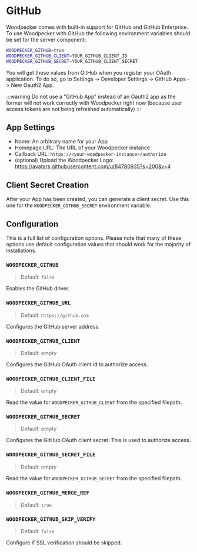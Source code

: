 # GitHub

Woodpecker comes with built-in support for GitHub and GitHub Enterprise.
To use Woodpecker with GitHub the following environment variables should be set for the server component:

```bash
WOODPECKER_GITHUB=true
WOODPECKER_GITHUB_CLIENT=YOUR_GITHUB_CLIENT_ID
WOODPECKER_GITHUB_SECRET=YOUR_GITHUB_CLIENT_SECRET
```

You will get these values from GitHub when you register your OAuth application.
To do so, go to Settings -> Developer Settings -> GitHub Apps -> New Oauth2 App.

:::warning
Do not use a "GitHub App" instead of an Oauth2 app as the former will not work correctly with Woodpecker right now (because user access tokens are not being refreshed automatically)
:::

## App Settings

- Name: An arbitrary name for your App
- Homepage URL: The URL of your Woodpecker instance
- Callback URL: `https://<your-woodpecker-instance>/authorize`
- (optional) Upload the Woodpecker Logo: <https://avatars.githubusercontent.com/u/84780935?s=200&v=4>

## Client Secret Creation

After your App has been created, you can generate a client secret.
Use this one for the `WOODPECKER_GITHUB_SECRET` environment variable.

## Configuration

This is a full list of configuration options. Please note that many of these options use default configuration values that should work for the majority of installations.

### `WOODPECKER_GITHUB`

> Default: `false`

Enables the GitHub driver.

### `WOODPECKER_GITHUB_URL`

> Default: `https://github.com`

Configures the GitHub server address.

### `WOODPECKER_GITHUB_CLIENT`

> Default: empty

Configures the GitHub OAuth client id to authorize access.

### `WOODPECKER_GITHUB_CLIENT_FILE`

> Default: empty

Read the value for `WOODPECKER_GITHUB_CLIENT` from the specified filepath.

### `WOODPECKER_GITHUB_SECRET`

> Default: empty

Configures the GitHub OAuth client secret. This is used to authorize access.

### `WOODPECKER_GITHUB_SECRET_FILE`

> Default: empty

Read the value for `WOODPECKER_GITHUB_SECRET` from the specified filepath.

### `WOODPECKER_GITHUB_MERGE_REF`

> Default: `true`

### `WOODPECKER_GITHUB_SKIP_VERIFY`

> Default: `false`

Configure if SSL verification should be skipped.
